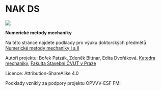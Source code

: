 # NAK DS
<img src="https://github.com/bpatzak/NAKDS/blob/main/Numerick%C3%A9%20metody/Logolink_OP_VVV_hor_barva_cz.jpg">

**Numerické metody mechaniky**

Na této stránce najdete podklady pro výuku doktorských předmětů <a href="https://github.com/bpatzak/NAKDS/blob/main/Numerick%C3%A9%20metody/Numerick%C3%A9%20metody.ipynb">Numerické metody mechaniky I a II</a>

Autoři projektu: Bořek Patzák, Zdeněk Bittnar, Edita Dvořáková. <a href="http://mech.fsv.cvut.cz">Katedra mechaniky</a>, <a href="http://www.fsv.cvut.cz">Fakulta Stavební ČVUT v Praze</a>

Licence: Attribution-ShareAlike 4.0

Podklady vznikly za podpory projektu OPVVV-ESF FMI
